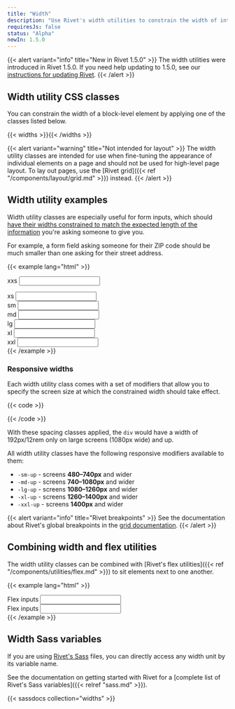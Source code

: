 ```yaml
---
title: "Width"
description: "Use Rivet's width utilities to constrain the width of interface elements, particularly form fields."
requiresJs: false
status: "Alpha"
newIn: 1.5.0
---
```

{{< alert variant="info" title="New in Rivet 1.5.0" >}}
The width utilities were introduced in Rivet 1.5.0. If you need help updating to 1.5.0, see our [instructions for updating Rivet](/components/#updating-the-rivet-npm-package").
{{< /alert >}}

## Width utility CSS classes
You can constrain the width of a block-level element by applying one of the classes listed below.

{{< widths >}}{{< /widths >}}

{{< alert variant="warning" title="Not intended for layout" >}}
The width utility classes are intended for use when fine-tuning the appearance of individual elements on a page and should not be used for high-level page layout. To lay out pages, use the [Rivet grid]({{< ref "/components/layout/grid.md" >}}) instead.
{{< /alert >}}

## Width utility examples

Width utility classes are especially useful for form inputs, which should [have their widths constrained to match the expected length of the information](https://www.nngroup.com/articles/web-form-design/) you're asking someone to give you.

For example, a form field asking someone for their ZIP code should be much smaller than one asking for their street address.

{{< example lang="html" >}}<div class="rvt-width-xxs">
  <label for="input-1">xxs</label>
  <input type="text" id="input-1">
</div>

<div class="rvt-width-xs rvt-m-top-lg">
  <label for="input-2">xs</label>
  <input type="text" id="input-2">
</div>

<div class="rvt-width-sm rvt-m-top-lg">
  <label for="input-3">sm</label>
  <input type="text" id="input-3">
</div>

<div class="rvt-width-md rvt-m-top-lg">
  <label for="input-4">md</label>
  <input type="text" id="input-4">
</div>

<div class="rvt-width-lg rvt-m-top-lg">
  <label for="input-5">lg</label>
  <input type="text" id="input-5">
</div>

<div class="rvt-width-xl rvt-m-top-lg">
  <label for="input-6">xl</label>
  <input type="text" id="input-6">
</div>

<div class="rvt-width-xxl rvt-m-top-lg">
  <label for="input-7">xxl</label>
  <input type="text" id="input-7">
</div>
{{< /example >}}

### Responsive widths
Each width utility class comes with a set of modifiers that allow you to specify the screen size at which the constrained width should take effect.

{{< code >}}<div class="rvt-width-sm-lg-up">
    <!-- markup -->
</div>
{{< /code >}}

With these spacing classes applied, the `div` would have a width of 192px/12rem only on large screens (1080px wide) and up.

All width utility classes have the following responsive modifiers available to them:

- `-sm-up` - screens **480–740px** and wider
- `-md-up` - screens **740–1080px** and wider
- `-lg-up` - screens **1080–1260px** and wider
- `-xl-up` - screens **1260–1400px** and wider
- `-xxl-up` - screens **1400px** and wider

{{< alert variant="info" title="Rivet breakpoints" >}}
See the documentation about Rivet's global breakpoints in the [grid documentation](../grid/#grid-breakpoints).
{{< /alert >}}

## Combining width and flex utilities
The width utility classes can be combined with [Rivet's flex utilities]({{< ref "/components/utilities/flex.md" >}}) to sit elements next to one another.

{{< example lang="html" >}}<div class="rvt-display-flex">
  <div class="rvt-width-xl rvt-m-right-md">
    <label for="input-8">Flex inputs</label>
    <input type="text" id="input-8">
  </div>
  
  <div class="rvt-width-sm">
    <label for="input-9">Flex inputs</label>
    <input type="text" id="input-9">
  </div>
</div>
{{< /example >}}

## Width Sass variables
If you are using [Rivet's Sass](https://github.com/indiana-university/rivet-source/blob/develop/src/sass/core/_variables.scss#L325) files, you can directly access any width unit by its variable name.

See the documentation on getting started with Rivet for a [complete list of Rivet's Sass variables]({{< relref "sass.md" >}}).

{{< sassdocs collection="widths" >}}